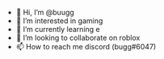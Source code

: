 - 👋 Hi, I’m @buugg
- 👀 I’m interested in gaming
- 🌱 I’m currently learning e
- 💞️ I’m looking to collaborate on roblox
- 📫 How to reach me discord (bugg#6047)

<!---
buugg/buugg is a ✨ special ✨ repository because its `README.md` (this file) appears on your GitHub profile.
You can click the Preview link to take a look at your changes.
--->
